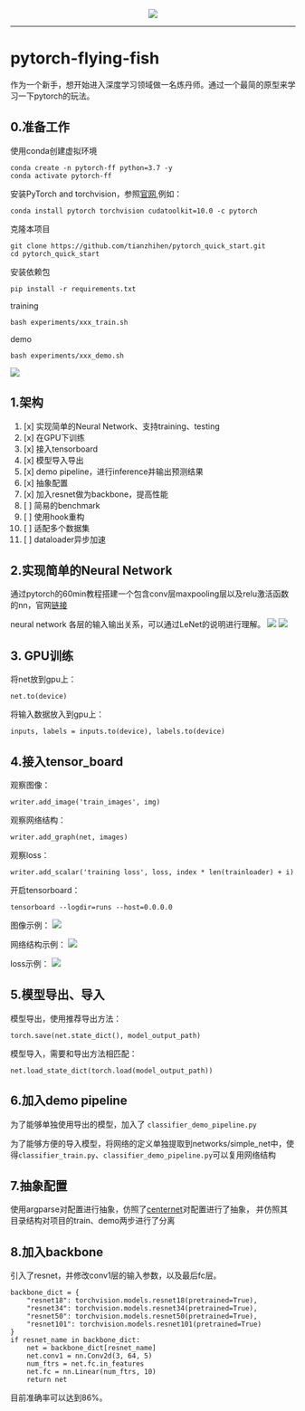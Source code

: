 <p align="center"><img src="doc/logo.png" /></p>

---------------------------

# pytorch-flying-fish 
作为一个新手，想开始进入深度学习领域做一名炼丹师。通过一个最简的原型来学习一下pytorch的玩法。

## 0.准备工作
使用conda创建虚拟环境
```
conda create -n pytorch-ff python=3.7 -y
conda activate pytorch-ff
```

安装PyTorch and torchvision，参照[官网](https://pytorch.org/),例如：
```
conda install pytorch torchvision cudatoolkit=10.0 -c pytorch
```

克隆本项目
```
git clone https://github.com/tianzhihen/pytorch_quick_start.git
cd pytorch_quick_start
```

安装依赖包
```
pip install -r requirements.txt
```

training
```
bash experiments/xxx_train.sh
```

demo
```
bash experiments/xxx_demo.sh
```

![](doc/demo1.png)


## 1.架构

1. [x] 实现简单的Neural Network、支持training、testing
1. [x] 在GPU下训练
1. [x] 接入tensorboard
1. [x] 模型导入导出
1. [x] demo pipeline，进行inference并输出预测结果
1. [x] 抽象配置
1. [x] 加入resnet做为backbone，提高性能
1. [ ] 简易的benchmark
1. [ ] 使用hook重构
1. [ ] 适配多个数据集
1. [ ] dataloader异步加速

## 2.实现简单的Neural Network
通过pytorch的60min教程搭建一个包含conv层maxpooling层以及relu激活函数的nn，官网[链接](https://pytorch.org/tutorials/beginner/blitz/neural_networks_tutorial.html#sphx-glr-beginner-blitz-neural-networks-tutorial-py)

neural network 各层的输入输出关系，可以通过LeNet的说明进行理解。
![](doc/LeNet.png)
![](doc/LeNet_info.png)

## 3. GPU训练
将net放到gpu上：
```
net.to(device)
```
将输入数据放入到gpu上：
```
inputs, labels = inputs.to(device), labels.to(device)
```


## 4.接入tensor_board
观察图像：
```
writer.add_image('train_images', img)
```
观察网络结构：
```
writer.add_graph(net, images)
```

观察loss：
```
writer.add_scalar('training loss', loss, index * len(trainloader) + i)
```

开启tensorboard：
```
tensorboard --logdir=runs --host=0.0.0.0
```

图像示例：
![](doc/tensorboard_image.png)

网络结构示例：
![](doc/tensorboard_graph.png)

loss示例：
![](doc/tensorboard_loss.png)

## 5.模型导出、导入
模型导出，使用推荐导出方法：
```
torch.save(net.state_dict(), model_output_path)
```
模型导入，需要和导出方法相匹配：
```
net.load_state_dict(torch.load(model_output_path))
```

## 6.加入demo pipeline
为了能够单独使用导出的模型，加入了 `classifier_demo_pipeline.py`

为了能够方便的导入模型，将网络的定义单独提取到networks/simple_net中，使得`classifier_train.py`、`classifier_demo_pipeline.py`可以复用网络结构

## 7.抽象配置
使用argparse对配置进行抽象，仿照了[centernet](https://github.com/xingyizhou/CenterNet/tree/master/experiments)对配置进行了抽象，
并仿照其目录结构对项目的train、demo两步进行了分离

## 8.加入backbone
引入了resnet，并修改conv1层的输入参数，以及最后fc层。
```
backbone_dict = {
    "resnet18": torchvision.models.resnet18(pretrained=True),
    "resnet34": torchvision.models.resnet34(pretrained=True),
    "resnet50": torchvision.models.resnet50(pretrained=True),
    "resnet101": torchvision.models.resnet101(pretrained=True)
}
if resnet_name in backbone_dict:
    net = backbone_dict[resnet_name]
    net.conv1 = nn.Conv2d(3, 64, 5)
    num_ftrs = net.fc.in_features
    net.fc = nn.Linear(num_ftrs, 10)
    return net
```
目前准确率可以达到86%。